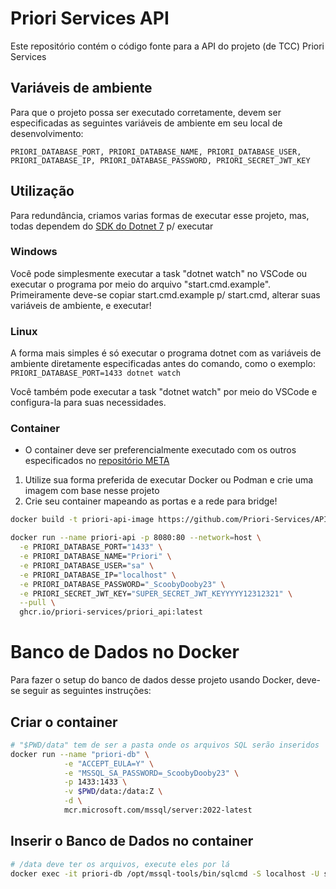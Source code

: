 # Priori Services API 

Este repositório contém o código fonte para a API do projeto (de TCC) Priori Services

## Variáveis de ambiente

Para que o projeto possa ser executado corretamente, devem ser especificadas as seguintes variáveis de ambiente em seu local de desenvolvimento:

```
PRIORI_DATABASE_PORT, PRIORI_DATABASE_NAME, PRIORI_DATABASE_USER, PRIORI_DATABASE_IP, PRIORI_DATABASE_PASSWORD, PRIORI_SECRET_JWT_KEY
```

## Utilização

Para redundância, criamos varias formas de executar esse projeto, mas, todas dependem do [SDK do Dotnet 7](https://dotnet.microsoft.com/en-us/download/dotnet/7.0) p/ executar

### Windows

Você pode simplesmente executar a task "dotnet watch" no VSCode ou executar o programa por meio do arquivo "start.cmd.example". Primeiramente deve-se copiar start.cmd.example p/ start.cmd, alterar suas variáveis de ambiente, e executar!

### Linux

A forma mais simples é só executar o programa dotnet com as variáveis de ambiente diretamente especificadas antes do comando, como o exemplo: `PRIORI_DATABASE_PORT=1433 dotnet watch`

Você também pode executar a task "dotnet watch" por meio do VSCode e configura-la para suas necessidades.

### Container

- O container deve ser preferencialmente executado com os outros especificados no [repositório META](https://github.com/Priori-Services/META)

1. Utilize sua forma preferida de executar Docker ou Podman e crie uma imagem com base nesse projeto
2. Crie seu container mapeando as portas e a rede para bridge!

```sh
docker build -t priori-api-image https://github.com/Priori-Services/API

docker run --name priori-api -p 8080:80 --network=host \
  -e PRIORI_DATABASE_PORT="1433" \
  -e PRIORI_DATABASE_NAME="Priori" \
  -e PRIORI_DATABASE_USER="sa" \
  -e PRIORI_DATABASE_IP="localhost" \
  -e PRIORI_DATABASE_PASSWORD="_ScoobyDooby23" \
  -e PRIORI_SECRET_JWT_KEY="SUPER_SECRET_JWT_KEYYYYY12312321" \
  --pull \
  ghcr.io/priori-services/priori_api:latest
```

# Banco de Dados no Docker

Para fazer o setup do banco de dados desse projeto usando Docker, deve-se seguir as seguintes instruções:

## Criar o container

```sh
# "$PWD/data" tem de ser a pasta onde os arquivos SQL serão inseridos
docker run --name "priori-db" \
            -e "ACCEPT_EULA=Y" \
            -e "MSSQL_SA_PASSWORD=_ScoobyDooby23" \
            -p 1433:1433 \
            -v $PWD/data:/data:Z \
            -d \
            mcr.microsoft.com/mssql/server:2022-latest
```

## Inserir o Banco de Dados no container

```sh
# /data deve ter os arquivos, execute eles por lá
docker exec -it priori-db /opt/mssql-tools/bin/sqlcmd -S localhost -U sa -P _ScoobyDooby23 -i /data/setup.sql
```
